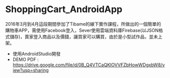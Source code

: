 # ShoppingCart_AndroidApp
2016年3月到4月這段期間參加了Tibame的線下實作課程，所做出的一個簡單的購物車APP，需使用Facebook登入，Sever使用雲端資料庫Firebase(以JSON格式儲存)，賣家登入商品以及價錢，讓買家可以購買，由於是小型試作品，並未上架。

* 使用AndroidStudio開發
* DEMO PDF : https://drive.google.com/file/d/0B_Q4VTCaQKlOVVFZbHowWDgxbW8/view?usp=sharing
